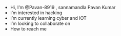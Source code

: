 -  Hi, I’m @Pavan-8919 , sannamandla Pavan Kumar 
-  I’m interested in hacking 
-  I’m currently learning cyber and IOT
-  I’m looking to collaborate on 
-  How to reach me 

<!---$ sudo apt update && sudo apt upgrade
Pavan-8919/Pavan-8919 is a ✨ special ✨ repository because its `README.md` (this file) appears on your GitHub profile.
You can click the Preview link to take a look at your changes.
--->
